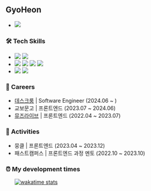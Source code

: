 <h2>GyoHeon</h2>

<ul>
  <li>
    <a href="https://www.gyoheon.com/resume">
      <img src="https://img.shields.io/badge/RESUME-018EF5?style=flat-square&logo=readme&logoColor=white" />
    </a>
  </li>
</ul>

<h3>🛠️ Tech Skills</h3>

<ul>
  <li>
    <img src="https://img.shields.io/badge/React-61DAFB?style=flat-square&logo=React&logoColor=black"/>
    <img src="https://img.shields.io/badge/Next.js-000000?style=flat-square&logo=Next.js&logoColor=white"/>
  </li>
  <li>
    <img src="https://img.shields.io/badge/Typescript-007acc?style=flat-square&logo=TypeScript&logoColor=white"/>
    <img src="https://img.shields.io/badge/Javascript-F7DF1E?style=flat-square&logo=JavaScript&logoColor=black"/>
    <img src="https://img.shields.io/badge/HTML-E34F26?style=flat-square&logo=HTML5&logoColor=white"/>
    <img src="https://img.shields.io/badge/CSS-1572B6?style=flat-square&logo=CSS3&logoColor=white"/>
  </li>
  <li>
    <img src="https://img.shields.io/badge/Git-F05032?style=flat-square&logo=Git&logoColor=white"/>
    <img src="https://img.shields.io/badge/Figma-F24E1E?style=flat-square&logo=Figma&logoColor=white"/>
  </li>
</ul>

<h3>🍄 Careers</h3>

* [데스크룸](https://www.deskroom.so) | Software Engineer (2024.06 ~ )
* 교보문고 | 프론트엔드 (2023.07 ~ 2024.06)
* [뮤즈라이브](https://kitbetter.com) | 프론트엔드 (2022.04 ~ 2023.07)

<h3>🚄 Activities</h3>

* 뭉클 | 프론트엔드 (2023.04 ~ 2023.12)
* 패스트캠퍼스 | 프론트엔드 과정 멘토 (2022.10 ~ 2023.10)

<h3>⏰ My development times</h3>

&nbsp;&nbsp;&nbsp;&nbsp;&nbsp;&nbsp;[![wakatime stats](https://github-readme-stats.vercel.app/api/wakatime?username=GyoHeon&layout=compact&theme=gruvbox&langs_count=8)](https://github.com/anuraghazra/github-readme-stats)
